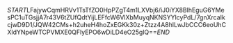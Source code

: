 $START$LFajywCqmHRVv1TsTfZO0HpPZgT4m1LXVbj6/iJ0iYX8BlhEguG6YMesPC1uTGsjjA7r43V6tZUfQdtYijLEFfcW6VlXbMuyqNKNSYYlcyPdL/7gnXrcaIkcjwD9D1/JQW42CMs+h2uheH4hoZxEGKk30z+Ztzz4A8hlLwJbCCC6eoUhCXldYNpeWTCPVMXE0QFlyEPO6wDiLD4eO25glQ==$END$